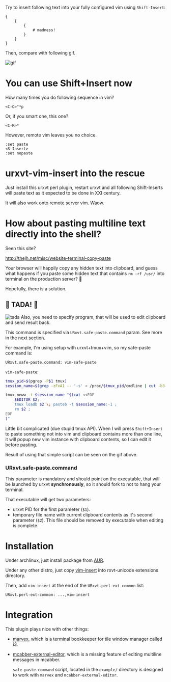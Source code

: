 Try to insert following text into your fully configured vim using `Shift-Insert`:

```
{
    {
        {
            # madness!
        }
    }
}
```

Then, compare with following gif.

![gif](https://cloud.githubusercontent.com/assets/674812/5927093/15b527c6-a692-11e4-85c1-fbe4a49c4ebc.gif)


You can use Shift+Insert now
============================

How many times you do following sequence in vim?

```
<C-O>"*p
```

Or, if you smart one, this one?

```
<C-R>*
```

However, remote vim leaves you no choice.

```
:set paste
<S-Insert>
:set nopaste
```

urxvt-vim-insert into the rescue
================================

Just install this urxvt perl plugin, restart urxvt and all following
Shift-Inserts will paste text as it expected to be done in XXI century.

It will also work onto remote server vim. Waow.


How about pasting multiline text directly into the shell?
=========================================================

Seen this site?

http://thejh.net/misc/website-terminal-copy-paste

Your browser will happily copy any hidden text into clipboard, and guess what
happens if you paste some hidden text that contains `rm -rf /usr/` into terminal
on the production server? :peach:

Hopefully, there is a solution.

## :tada: TADA! :tada:
![tada](https://cloud.githubusercontent.com/assets/674812/8426710/6d059906-1f01-11e5-8000-ba3a470630c1.gif)
Also, you need to specify program, that will be used to edit clipboard and send
result back.

This command is specified via `URxvt.safe-paste.command` param. See more in the
next section.

For example, I'm using setup with urxvt+tmux+vim, so my safe-paste command is:

```
URxvt.safe-paste.command: vim-safe-paste
```

`vim-safe-paste`:

```sh
tmux_pid=$(pgrep -P$1 tmux)
session_name=$(grep -zFxA1 -- '-s' < /proc/$tmux_pid/cmdline | cut -b3-)

tmux neww -t $session_name "$(cat <<EOF
    $EDITOR $2;
    tmux loadb $2 \; pasteb -t $session_name:-1 ;
    rm $2 ;
EOF
)"
```

Little bit complicated (due stupid tmux API). When I will press `Shift+Insert`
to paste something not into vim and clipboard contains more than one line, it
will popup new vim instance with clipboard contents, so I can edit it before
pasting.

Result of using that simple script can be seen on the gif above.

### URxvt.safe-paste.command

This parameter is mandatory and should point on the executable, that will be
launched by urxvt **synchronously**, so it should fork to not to hang your
terminal.

That executable will get two parameters:

* urxvt PID for the first parameter (`$1`).
* temporary file name with current clipboard contents as it's second parameter
  (`$2`). This file should be removed by executable when editing is complete.

Installation
============

Under archlinux, just install package from
[AUR](https://aur.archlinux.org/packages/urxvt-vim-insert/).

Under any other distro, just copy [vim-insert](vim-insert) into rxvt-unicode
extensions directory.

Then, add `vim-insert` at the end of the `URxvt.perl-ext-common` list:

``` URxvt.perl-ext-common: ...,vim-insert ```


Integration
===========

This plugin plays nice with other things:

* [marvex](https://github.com/reconquest/marvex), which is a terminal
  bookkeeper for tile window manager called i3.

* [mcabber-external-editor](https://github.com/kovetskiy/mcabber-external-editor),
  which is a missing feature of editing multiline messages in mcabber.

  `safe-paste.command` script, located in the `example/` directory is designed
  to work with `marvex` and `mcabber-external-editor`.
